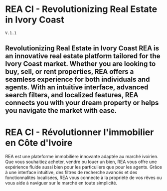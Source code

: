 # REA CI - Revolutionizing Real Estate in Ivory Coast
    V.1.1
Revolutionizing Real Estate in Ivory Coast
REA is an innovative real estate platform tailored for the Ivory Coast market. Whether you are looking to buy, sell, or rent properties, REA offers a seamless experience for both individuals and agents. With an intuitive interface, advanced search filters, and localized features, REA connects you with your dream property or helps you navigate the market with ease.
---------------------
# REA CI - Révolutionner l'immobilier en Côte d'Ivoire
REA est une plateforme immobilière innovante adaptée au marché ivoirien. Que vous souhaitiez acheter, vendre ou louer un bien, REA vous offre une expérience fluide aussi bien pour les particuliers que pour les agents. Grâce à une interface intuitive, des filtres de recherche avancés et des fonctionnalités localisées, REA vous connecte à la propriété de vos rêves ou vous aide à naviguer sur le marché en toute simplicité.
